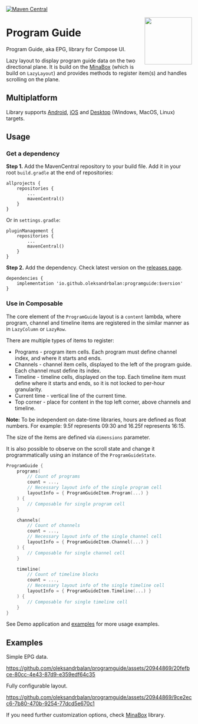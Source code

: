 [![Maven Central](https://img.shields.io/maven-central/v/io.github.oleksandrbalan/programguide.svg?label=Maven%20Central)](https://central.sonatype.com/artifact/io.github.oleksandrbalan/programguide)

<img align="right" width="128" src="https://github.com/oleksandrbalan/programguide/assets/20944869/40f7d757-ff5f-4b9a-a4d4-5666a46d09f9">

# Program Guide

Program Guide, aka EPG, library for Compose UI.

Lazy layout to display program guide data on the two directional plane. It is build on the [MinaBox](https://github.com/oleksandrbalan/minabox) (which is build on `LazyLayout`) and provides methods to register item(s) and handles scrolling on the plane.

## Multiplatform

Library supports [Android](https://developer.android.com/jetpack/compose), [iOS](https://github.com/JetBrains/compose-multiplatform-ios-android-template/#readme) and [Desktop](https://github.com/JetBrains/compose-multiplatform-desktop-template/#readme) (Windows, MacOS, Linux) targets.

## Usage

### Get a dependency

**Step 1.** Add the MavenCentral repository to your build file.
Add it in your root `build.gradle` at the end of repositories:
```
allprojects {
    repositories {
        ...
        mavenCentral()
    }
}
```

Or in `settings.gradle`:
```
pluginManagement {
    repositories {
        ...
        mavenCentral()
    }
}
```

**Step 2.** Add the dependency.
Check latest version on the [releases page](https://github.com/oleksandrbalan/programguide/releases).
```
dependencies {
    implementation 'io.github.oleksandrbalan:programguide:$version'
}
```

### Use in Composable

The core element of the `ProgramGuide` layout is a `content` lambda, where program, channel and timeline items are registered in the similar manner as in `LazyColumn` or `LazyRow`. 

There are multiple types of items to register:
* Programs - program item cells. Each program must define channel index, and where it starts and ends.
* Channels - channel item cells, displayed to the left of the program guide. Each channel must define its index.
* Timeline - timeline cells, displayed on the top. Each timeline item must define where it starts and ends, so it is not locked to per-hour granularity.
* Current time - vertical line of the current time.
* Top corner - place for content in the top left corner, above channels and timeline.

**Note:** To be independent on date-time libraries, hours are defined as float numbers. For example: 9.5f represents 09:30 and 16.25f represents 16:15.

The size of the items are defined via `dimensions` parameter.

It is also possible to observe on the scroll state and change it programmatically using an instance of the `ProgramGuideState`.

```kotlin
ProgramGuide {
    programs(
        // Count of programs
        count = ...,
        // Necessary layout info of the single program cell
        layoutInfo = { ProgramGuideItem.Program(...) }
    ) {
        // Composable for single program cell
    }

    channels(
        // Count of channels
        count = ...,
        // Necessary layout info of the single channel cell
        layoutInfo = { ProgramGuideItem.Channel(...) }
    ) {
        // Composable for single channel cell
    }

    timeline(
        // Count of timeline blocks
        count = ...,
        // Necessary layout info of the single timeline cell
        layoutInfo = { ProgramGuideItem.Timeline(...) }
    ) {
        // Composable for single timeline cell
    }
}
```

See Demo application and [examples](demo/src/commonMain/kotlin/eu/wewox/programguide/demo/screens) for more usage examples.

## Examples

Simple EPG data.

https://github.com/oleksandrbalan/programguide/assets/20944869/20fefbce-80cc-4e43-87d9-e359edf64c35

Fully configurable layout.

https://github.com/oleksandrbalan/programguide/assets/20944869/9ce2ecc6-7b80-470b-9254-77dcd5e670c1

If you need further customization options, check [MinaBox](https://github.com/oleksandrbalan/minabox) library.
